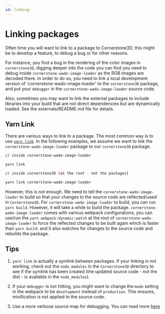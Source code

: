 ```yaml
---
id: linking
---
```


# Linking packages

Often time you will want to link to a package to Cornerstone3D, this might be
to develop a feature, to debug a bug or for other reasons.

For instance, you find a bug in the rendering of the color images in
`cornerstone3D`, digging deeper into the code you can find you need to debug
inside `cornerstone-wado-image-loader` as the RGB images are decoded there. In order
to do so, you need to link a local development version of 'cornerstone-wado-image-loader'
to the `cornerstone3D` package, and put your `debugger` in the `cornerstone-wado-image-loader`
source code.

Also, sometimes you may want to link the external packages to include libraries into
your build that are not direct dependencies but are dynamically loaded. See the externals/README.md
file for details.

## Yarn Link

There are various ways to link to a package. The most common way is to use
[`yarn link`](https://classic.yarnpkg.com/en/docs/cli/link). In the following examples,
we assume we want to link the `cornerstone-wado-image-loader` package to our
`cornerstone3D` package.

```bash
// inside cornerstone-wado-image-loader

yarn link

// inside cornerstone3D (at the root - not the packages)

yarn link cornerstone-wado-image-loader
```

However, this is not enough. We need to tell the `cornerstone-wado-image-loader`
to build so that your changes to the source code are reflected/used in `Cornerstone3D`.
For `cornerstone-wado-image-loader` to build, you can run `yarn build`. However,
it will take a while to build the package. `cornerstone-wado-image-loader`
comes with various webpack configurations, you can use/run the
`yarn webpack:dynamic:watch` at the root of `cornerstone-wado-image-loader` to
force the reflected changes to be built again which is faster than `yarn build`.
and it also watches for changes to the source code and rebuilds the package.

## Tips

1. `yarn link` is actually a symlink between packages. If your linking is not working,
   check out the `node_modules` in the `Cornerstone3D` directory to see if the symlink
   has been created (the updated source code - not the dist - is available in the `node_modules`).

2. If your `debugger` is not hitting, you might want to change the `mode` setting
   in the webpack to be `development` instead of `production`. This ensures, minification
   is not applied to the source code.

3. Use a more verbose source map for debugging. You can read more [here](https://webpack.js.org/configuration/devtool/)
